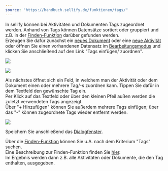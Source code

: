 ```yaml
---
source: "https://handbuch.sellify.de/funktionen/tags/"
---
```

In sellify können bei Aktivitäten und Dokumenten Tags zugeordnet werden. Anhand von Tags können Datensätze sortiert oder gruppiert und z.B. in der [Finden-Funktion](https://handbuch.sellify.de/aufbau/finden/ "Finden") darüber gefunden werden.  
Erzeugen Sie dafür zunächst ein [neues Dokument](https://handbuch.sellify.de/funktionen/dokumente/ "Dokumente") oder eine [neue Aktivität](https://handbuch.sellify.de/funktionen/aktivit%C3%A4ten-in-sellify-erzeugen/ "Aktivitäten in sellify erzeugen") oder öffnen Sie einen vorhandenen Datensatz im [Bearbeitungsmodus](https://handbuch.sellify.de/funktionen/stammdatens%C3%A4tze-bearbeiten/ "Stammdatensätze bearbeiten") und klicken Sie anschließend auf den Link "Tags einfügen/ zuordnen".

![](https://image.jimcdn.com/app/cms/image/transf/dimension=690x10000:format=jpg/path/s42eb4d670de94a65/image/i748ea96a9dd60e9a/version/1614093584/image.jpg)

![](https://image.jimcdn.com/app/cms/image/transf/dimension=690x10000:format=jpg/path/s42eb4d670de94a65/image/if70a781cf26aaeb3/version/1614093587/image.jpg)

Als nächstes öffnet sich ein Feld, in welchem man der Aktivität oder dem Dokument einen oder mehrere Tag/-s zuordnen kann. Tippen Sie dafür in dem Textfeld den gewünschte Tag ein.  
Per Klick auf das Textfeld oder über den kleinen Pfeil außen werden die zuletzt verwendeten Tags angezeigt.  
Über "+ Hinzufügen" können Sie außerdem mehrere Tags einfügen; über das "-" können zugeordnete Tags wieder entfernt werden.

![](https://image.jimcdn.com/app/cms/image/transf/dimension=382x10000:format=jpg/path/s42eb4d670de94a65/image/ic296e3af445c8e61/version/1609938023/image.jpg)

Speichern Sie anschließend das [Dialogfenster](https://handbuch.sellify.de/allgemein/benutzeroberfl%C3%A4che/ "Begriffe aus sellify, Aufbau von sellify").

Über die [Finden\-Funktion](https://handbuch.sellify.de/aufbau/finden/ "Finden") können Sie u.A. nach dem Kriterium "Tags" suchen.  
Eine Beschreibung zur Finden-Funktion finden Sie [hier](https://handbuch.sellify.de/aufbau/finden/ "Finden").  
Im Ergebnis werden dann z.B. alle Aktivitäten oder Dokumente, die den Tag enthalten, ausgegeben.